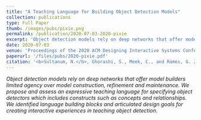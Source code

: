 ```yaml
---
title: "A Teaching Language for Building Object Detection Models"
collection: publications
type: Full Paper
thumb: /images/pubs/pixie.png
permalink: /publication/2020-07-03-2020-pixie
excerpt: 'Object detection models rely on deep networks that offer model builders limited agency over model construction, refinement and maintenance. We propose and assess an expressive teaching language for specifying object detectors which includes constructs such as concepts and relationships. We identified language building blocks and articulated design goals for creating interactive experiences in teaching object detection.'
date: 2020-07-03
venue: 'Proceedings of the 2020 ACM Designing Interactive Systems Conference (DIS&apos;20)'
paperurl: '/files/pubs/2020-pixie.pdf'
citation: '<b>Sultanum, N.</b>, Ghorashi, S., Meek, C., and Ramos, G. 2020. <b>A Teaching Language for Building Object Detection Models</b>. In <i>Proceedings of the 2020 ACM Designing Interactive Systems Conference (DIS ’20)</i> (pp. 1223–1234). ACM.'
---
```

_Object detection models rely on deep networks that offer model builders limited agency over model construction, refinement and maintenance. We propose and assess an expressive teaching language for specifying object detectors which includes constructs such as concepts and relationships. We identified language building blocks and articulated design goals for creating interactive experiences in teaching object detection._
